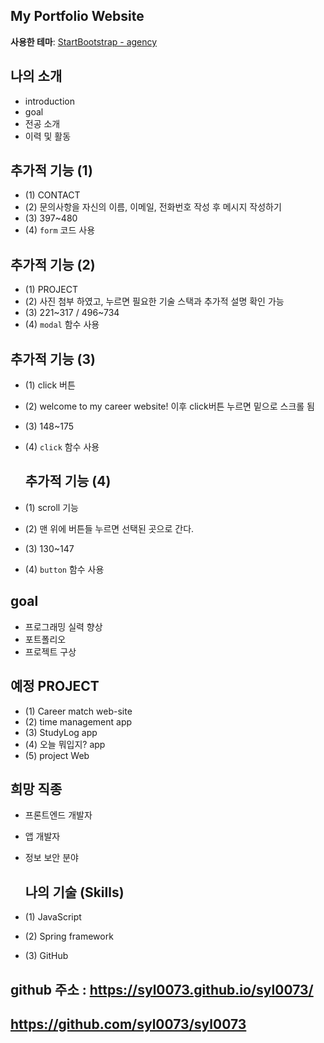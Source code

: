 ## My Portfolio Website 

**사용한 테마**: [StartBootstrap - agency](https://startbootstrap.com/theme/agency)

## 나의 소개
- introduction
- goal
- 전공 소개
- 이력 및 활동

## 추가적 기능 (1)
- (1) CONTACT
- (2) 문의사항을 자신의 이름, 이메일, 전화번호 작성 후 메시지 작성하기
- (3) 397~480
- (4) `form` 코드 사용

## 추가적 기능 (2)
- (1) PROJECT
- (2) 사진 첨부 하였고, 누르면 필요한 기술 스택과 추가적 설명 확인 가능
- (3) 221~317 / 496~734
- (4) `modal` 함수 사용

## 추가적 기능 (3) 
- (1) click 버튼
- (2) welcome to my career website! 이후 click버튼 누르면 밑으로 스크롤 됨
- (3) 148~175
- (4) `click` 함수 사용

  ## 추가적 기능 (4)
- (1) scroll 기능
- (2) 맨 위에 버튼들 누르면 선택된 곳으로 간다.
- (3) 130~147
- (4) `button` 함수 사용

## goal 
- 프로그래밍 실력 향상
- 포트폴리오
- 프로젝트 구상

## 예정 PROJECT
- (1) Career match web-site 
- (2) time management app
- (3) StudyLog app
- (4) 오늘 뭐입지? app
- (5) project Web

## 희망 직종
- 프론트엔드 개발자
- 앱 개발자
- 정보 보안 분야

  ##  나의 기술 (Skills) 
- (1) JavaScript 
- (2) Spring framework
- (3) GitHub

## github 주소 : https://syl0073.github.io/syl0073/
## https://github.com/syl0073/syl0073
